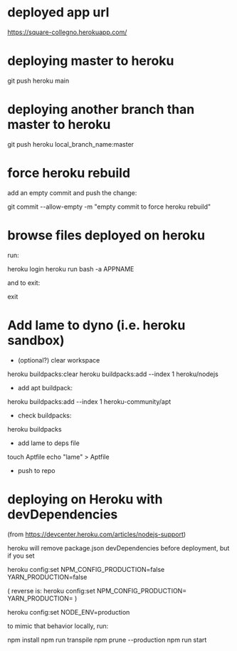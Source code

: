 # deployed app url

https://square-collegno.herokuapp.com/


# deploying master to heroku

git push heroku main


# deploying another branch than master to heroku

git push heroku local_branch_name:master


# force heroku rebuild

add an empty commit and push the change:

git commit --allow-empty -m "empty commit to force heroku rebuild"

# browse files deployed on heroku

run:

heroku login
heroku run bash -a APPNAME

and to exit:

exit


# Add lame to dyno (i.e. heroku sandbox)

- (optional?) clear workspace

heroku buildpacks:clear
heroku buildpacks:add --index 1 heroku/nodejs

- add apt buildpack:

heroku buildpacks:add --index 1 heroku-community/apt

- check buildpacks:

heroku buildpacks

- add lame to deps file

touch Aptfile
echo "lame" > Aptfile

- push to repo


# deploying on Heroku with devDependencies

(from https://devcenter.heroku.com/articles/nodejs-support)

heroku will remove package.json devDependencies before deployment, but if you set

heroku config:set NPM_CONFIG_PRODUCTION=false YARN_PRODUCTION=false

(
reverse is:
heroku config:set NPM_CONFIG_PRODUCTION= YARN_PRODUCTION=
)

heroku config:set NODE_ENV=production

to mimic that behavior locally, run:

npm install
npm run transpile
npm prune --production
npm run start